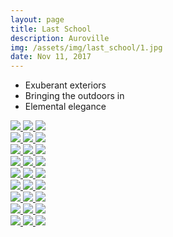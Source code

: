 ```yaml
---
layout: page
title: Last School
description: Auroville
img: /assets/img/last_school/1.jpg
date: Nov 11, 2017
---
```

* Exuberant exteriors
* Bringing the outdoors in
* Elemental elegance


<div class="img_row">
    <a data-fancybox="gallery" href="{{ site.baseurl }}/assets/img/last_school/1.jpg">
        <img class="col one left" src="{{ site.baseurl }}/assets/img/last_school/1.jpg" />
    </a>
    <a data-fancybox="gallery" href="{{ site.baseurl }}/assets/img/last_school/2.jpg">
        <img class="col one left" src="{{ site.baseurl }}/assets/img/last_school/2.jpg" />
    </a>
    <a data-fancybox="gallery" href="{{ site.baseurl }}/assets/img/last_school/3.jpg">
        <img class="col one left" src="{{ site.baseurl }}/assets/img/last_school/3.jpg" />
    </a>
</div>
<div class="img_row">
    <a data-fancybox="gallery" href="{{ site.baseurl }}/assets/img/last_school/4.jpg">
        <img class="col one left" src="{{ site.baseurl }}/assets/img/last_school/4.jpg" />
    </a>
    <a data-fancybox="gallery" href="{{ site.baseurl }}/assets/img/last_school/5.jpg">
        <img class="col one left" src="{{ site.baseurl }}/assets/img/last_school/5.jpg" />
    </a>
    <a data-fancybox="gallery" href="{{ site.baseurl }}/assets/img/last_school/6.jpg">
        <img class="col one left" src="{{ site.baseurl }}/assets/img/last_school/6.jpg" />
    </a>
</div>
<div class="img_row">
    <a data-fancybox="gallery" href="{{ site.baseurl }}/assets/img/last_school/7.jpg">
        <img class="col one left" src="{{ site.baseurl }}/assets/img/last_school/7.jpg" />
    </a>
    <a data-fancybox="gallery" href="{{ site.baseurl }}/assets/img/last_school/8.jpg">
        <img class="col one left" src="{{ site.baseurl }}/assets/img/last_school/8.jpg" />
    </a>
    <a data-fancybox="gallery" href="{{ site.baseurl }}/assets/img/last_school/9.jpg">
        <img class="col one left" src="{{ site.baseurl }}/assets/img/last_school/9.jpg" />
    </a>
</div>
<div class="img_row">
    <a data-fancybox="gallery" href="{{ site.baseurl }}/assets/img/last_school/10.jpg">
        <img class="col one left" src="{{ site.baseurl }}/assets/img/last_school/10.jpg" />
    </a>
    <a data-fancybox="gallery" href="{{ site.baseurl }}/assets/img/last_school/11.jpg">
        <img class="col one left" src="{{ site.baseurl }}/assets/img/last_school/11.jpg" />
    </a>
    <a data-fancybox="gallery" href="{{ site.baseurl }}/assets/img/last_school/12.jpg">
        <img class="col one left" src="{{ site.baseurl }}/assets/img/last_school/12.jpg" />
    </a>
</div>
<div class="img_row">
    <a data-fancybox="gallery" href="{{ site.baseurl }}/assets/img/last_school/13.jpg">
        <img class="col one left" src="{{ site.baseurl }}/assets/img/last_school/13.jpg" />
    </a>
    <a data-fancybox="gallery" href="{{ site.baseurl }}/assets/img/last_school/14.jpg">
        <img class="col one left" src="{{ site.baseurl }}/assets/img/last_school/14.jpg" />
    </a>
    <a data-fancybox="gallery" href="{{ site.baseurl }}/assets/img/last_school/15.jpg">
        <img class="col one left" src="{{ site.baseurl }}/assets/img/last_school/15.jpg" />
    </a>
</div>
<div class="img_row">
    <a data-fancybox="gallery" href="{{ site.baseurl }}/assets/img/last_school/16.jpg">
        <img class="col one left" src="{{ site.baseurl }}/assets/img/last_school/16.jpg" />
    </a>
    <a data-fancybox="gallery" href="{{ site.baseurl }}/assets/img/last_school/17.jpg">
        <img class="col one left" src="{{ site.baseurl }}/assets/img/last_school/17.jpg" />
    </a>
    <a data-fancybox="gallery" href="{{ site.baseurl }}/assets/img/last_school/18.jpg">
        <img class="col one left" src="{{ site.baseurl }}/assets/img/last_school/18.jpg" />
    </a>
</div>
<div class="img_row">
    <a data-fancybox="gallery" href="{{ site.baseurl }}/assets/img/last_school/19.jpg">
        <img class="col one left" src="{{ site.baseurl }}/assets/img/last_school/19.jpg" />
    </a>
    <a data-fancybox="gallery" href="{{ site.baseurl }}/assets/img/last_school/20.jpg">
        <img class="col one left" src="{{ site.baseurl }}/assets/img/last_school/20.jpg" />
    </a>
    <a data-fancybox="gallery" href="{{ site.baseurl }}/assets/img/last_school/21.jpg">
        <img class="col one left" src="{{ site.baseurl }}/assets/img/last_school/21.jpg" />
    </a>
</div>
<div class="img_row">
    <a data-fancybox="gallery" href="{{ site.baseurl }}/assets/img/last_school/22.jpg">
        <img class="col one left" src="{{ site.baseurl }}/assets/img/last_school/22.jpg" />
    </a>
    <a data-fancybox="gallery" href="{{ site.baseurl }}/assets/img/last_school/23.jpg">
        <img class="col one left" src="{{ site.baseurl }}/assets/img/last_school/23.jpg" />
    </a>
    <a data-fancybox="gallery" href="{{ site.baseurl }}/assets/img/last_school/24.jpg">
        <img class="col one left" src="{{ site.baseurl }}/assets/img/last_school/24.jpg" />
    </a>
</div>
<div class="img_row">
    <a data-fancybox="gallery" href="{{ site.baseurl }}/assets/img/last_school/25.jpg">
        <img class="col one left" src="{{ site.baseurl }}/assets/img/last_school/25.jpg" />
    </a>
    <a data-fancybox="gallery" href="{{ site.baseurl }}/assets/img/last_school/26.jpg">
        <img class="col one left" src="{{ site.baseurl }}/assets/img/last_school/26.jpg" />
    </a>
    <a data-fancybox="gallery" href="{{ site.baseurl }}/assets/img/last_school/27.jpg">
        <img class="col one left" src="{{ site.baseurl }}/assets/img/last_school/27.jpg" />
    </a>
</div>